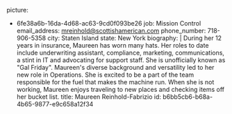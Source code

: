 picture:
  - 6fe38a6b-16da-4d68-ac63-9cd0f093be26
job: Mission Control
email_address: mreinhold@scottishamerican.com
phone_number: 718-906-5358
city: Staten Island
state: New York
biography: |
  During her 12 years in insurance, Maureen has worn many hats. Her roles to date include underwriting assistant, compliance, marketing, communications, a stint in IT and advocating for support staff. She is unofficially known as "Gal Friday". Maureen's diverse background and versatility led to her new role in Operations. She is excited to be a part of the team responsible for the fuel that makes the machine run. When she is not working, Maureen enjoys traveling to new places and checking items off her bucket list.
title: Maureen Reinhold-Fabrizio
id: b6bb5cb6-b68a-4b65-9877-e9c658a12f34
